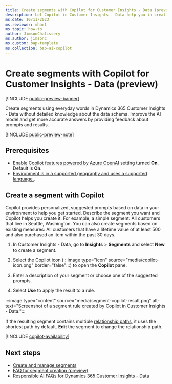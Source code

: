```yaml
---
title: Create segments with Copilot for Customer Insights - Data (preview)
description: Let Copilot in Customer Insights - Data help you in creating segments based on data in your environment.
ms.date: 10/11/2023
ms.reviewer: mhart
ms.topic: how-to
author: JimsonChalissery
ms.author: jimsonc
ms.custom: bap-template
ms.collection: bap-ai-copilot 
---
```


# Create segments with Copilot for Customer Insights - Data (preview)

[!INCLUDE [public-preview-banner](includes/public-preview-banner.md)]

Create segments using everyday words in Dynamics 365 Customer Insights - Data without detailed knowledge about the data schema. Improve the AI model and get more accurate answers by providing feedback about prompts and results.

[!INCLUDE [public-preview-note](includes/public-preview-note.md)]

## Prerequisites

- [Enable Copilot features powered by Azure OpenAI](copilot-global-consent.md) setting turned **On**. Default is **On**.
- [Environment is in a supported geography and uses a supported language.](faqs-segment-creation.md#what-are-the-supported-geographies-and-languages).

## Create a segment with Copilot

Copilot provides personalized, suggested prompts based on data in your environment to help you get started. Describe the segment you want and Copilot helps you create it. For example, a simple segment: All customers that live in Seattle, Washington. You can also create segments based on existing measures: All customers that have a lifetime value of at least 500 and also purchased an item within the past 30 days.

1. In Customer Insights - Data, go to **Insights** > **Segments** and select **New** to create a segment.

1. Select the Copilot icon (:::image type="icon" source="media/copilot-icon.png" border="false":::) to open the **Copilot** pane.

1. Enter a description of your segment or choose one of the suggested prompts.

1. Select **Use** to apply the result to a rule.

:::image type="content" source="media/segment-copilot-result.png" alt-text="Screenshot of a segment rule created by Copilot in Customer Insights - Data.":::

If the resulting segment contains multiple [relationship paths](relationships.md), it uses the shortest path by default. **Edit** the segment to change the relationship path.  

[!INCLUDE [copilot-availability](includes/copilot-availability.md)]

## Next steps

- [Create and manage segments](segments.md)
- [FAQ for segment creation (preview)](faqs-segment-creation.md)
- [Responsible AI FAQs for Dynamics 365 Customer Insights - Data](responsible-ai-overview.md)